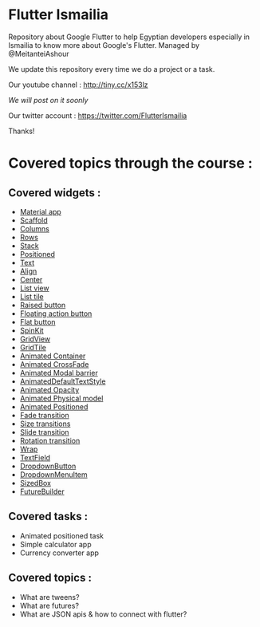 # Flutter Ismailia

Repository about Google Flutter to help Egyptian developers especially in Ismailia to know more about Google's Flutter.
Managed by @MeitanteiAshour

We update this repository every time we do a project or a task.

Our youtube channel : http://tiny.cc/x153lz

*We will post on it soonly*

Our twitter account : https://twitter.com/FlutterIsmailia

Thanks!

# Covered topics through the course :

## Covered widgets :
- [Material app](https://api.flutter.dev/flutter/material/MaterialApp-class.html)
- [Scaffold](https://api.flutter.dev/flutter/material/Scaffold-class.html)
- [Columns](https://api.flutter.dev/flutter/widgets/Column-class.html)
- [Rows](https://api.flutter.dev/flutter/widgets/Row-class.html)
- [Stack](https://api.flutter.dev/flutter/widgets/Stack-class.html)
- [Positioned](https://api.flutter.dev/flutter/widgets/Positioned-class.html)
- [Text](https://api.flutter.dev/flutter/dart-html/Text-class.html)
- [Align](https://api.flutter.dev/flutter/widgets/Align-class.html)
- [Center](https://api.flutter.dev/flutter/widgets/Center-class.html)
- [List view](https://api.flutter.dev/flutter/widgets/ListView-class.html)
- [List tile](https://api.flutter.dev/flutter/material/ListTile-class.html)
- [Raised button](https://api.flutter.dev/flutter/material/RaisedButton-class.html) 
- [Floating action button](https://api.flutter.dev/flutter/material/FloatingActionButton-class.html)
- [Flat button](https://api.flutter.dev/flutter/material/FlatButton-class.html)
- [SpinKit](https://pub.dev/packages/flutter_spinkit)
- [GridView](https://api.flutter.dev/flutter/widgets/GridView-class.html)
- [GridTile](https://api.flutter.dev/flutter/material/GridTile-class.html)
- [Animated Container](https://api.flutter.dev/flutter/widgets/AnimatedContainer-class.html)
- [Animated CrossFade](https://api.flutter.dev/flutter/widgets/AnimatedCrossFade-class.html)
- [Animated Modal barrier](https://api.flutter.dev/flutter/widgets/AnimatedModalBarrier-class.html)
- [AnimatedDefaultTextStyle](https://api.flutter.dev/flutter/widgets/AnimatedDefaultTextStyle-class.html)
- [Animated Opacity](https://api.flutter.dev/flutter/widgets/AnimatedOpacity-class.html)
- [Animated Physical model](https://api.flutter.dev/flutter/widgets/AnimatedPhysicalModel-class.html)
- [Animated Positioned](https://api.flutter.dev/flutter/widgets/AnimatedPositioned-class.html)
- [Fade transition](https://api.flutter.dev/flutter/widgets/FadeTransition-class.html)
- [Size transitions](https://api.flutter.dev/flutter/widgets/SizeTransition-class.html)
- [Slide transition](https://api.flutter.dev/flutter/widgets/SlideTransition-class.html)
- [Rotation transition](https://api.flutter.dev/flutter/widgets/RotationTransition-class.html)
- [Wrap](https://api.flutter.dev/flutter/widgets/Wrap-class.html)
- [TextField](https://api.flutter.dev/flutter/material/TextField-class.html)
- [DropdownButton](https://api.flutter.dev/flutter/material/DropdownButton-class.html)
- [DropdownMenuItem](https://api.flutter.dev/flutter/material/DropdownMenuItem-class.html)
- [SizedBox](https://api.flutter.dev/flutter/widgets/SizedBox-class.html)
- [FutureBuilder](https://api.flutter.dev/flutter/widgets/FutureBuilder-class.html)

## Covered tasks :
- Animated positioned task
- Simple calculator app
- Currency converter  app

## Covered topics : 
- What are tweens? 
- What are futures?
- What are JSON apis & how to connect with flutter?
